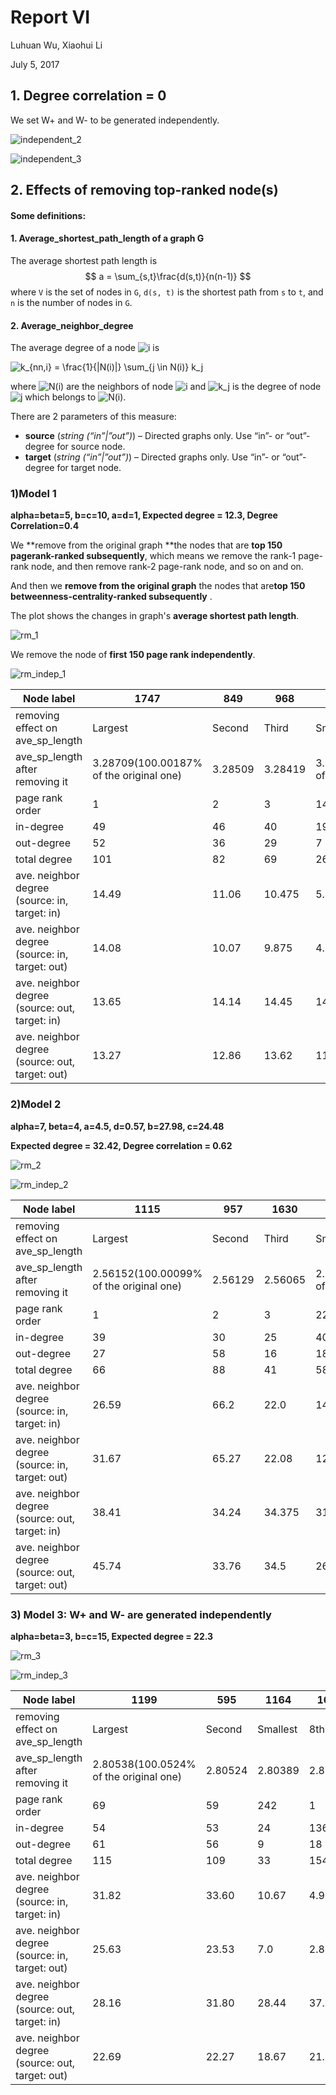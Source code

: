 # Report VI

Luhuan Wu, Xiaohui Li

July 5, 2017

## 1. Degree correlation = 0

We set W+ and W- to be generated independently.

![independent_2](/Users/leah/summer_2017/Go_graphs/week_6/independent_2.png)



![independent_3](/Users/leah/summer_2017/Go_graphs/week_6/independent_3.png)



## 2. Effects of removing top-ranked node(s)

#### Some definitions:

#### 1. Average_shortest_path_length of a graph G

The average shortest path length is
$$
a = \sum_{s,t}\frac{d(s,t)}{n(n-1)}
$$
where `V` is the set of nodes in `G`, `d(s, t)` is the shortest path from `s` to `t`, and `n` is the number of nodes in `G`.

#### 2. Average_neighbor_degree

The average degree of a node ![i](https://networkx.github.io/documentation/development/_images/math/62494ad46772c68b86d00123a1ea8f195a7864b2.png) is

![k_{nn,i} = \frac{1}{|N(i)|} \sum_{j \in N(i)} k_j](https://networkx.github.io/documentation/development/_images/math/ef382473d588681f1efa5156fdf589c8cc3d7fb0.png)

where ![N(i)](https://networkx.github.io/documentation/development/_images/math/5486e833a7f69f104ffb21e651fcca1121198746.png) are the neighbors of node ![i](https://networkx.github.io/documentation/development/_images/math/62494ad46772c68b86d00123a1ea8f195a7864b2.png) and ![k_j](https://networkx.github.io/documentation/development/_images/math/63573bae78a0bdd80c2c5ddcc06797b6e56471fc.png) is the degree of node ![j](https://networkx.github.io/documentation/development/_images/math/976b652be33ea6b747a03babbb113160506846d0.png) which belongs to ![N(i)](https://networkx.github.io/documentation/development/_images/math/5486e833a7f69f104ffb21e651fcca1121198746.png).

There are 2 parameters of this measure:

- **source** (*string (“in”|”out”)*) – Directed graphs only. Use “in”- or “out”-degree for source node.
- **target** (*string (“in”|”out”)*) – Directed graphs only. Use “in”- or “out”-degree for target node.

### 1)Model 1

**alpha=beta=5, b=c=10, a=d=1, Expected degree = 12.3, Degree Correlation=0.4**

We **remove from the original graph **the nodes that are **top 150 pagerank-ranked subsequently**, which means we remove the rank-1 page-rank node, and then remove rank-2 page-rank node, and so on and on.

And then we **remove from the original graph** the nodes that are**top 150 betweenness-centrality-ranked subsequently** .

The plot shows the changes in graph's **average shortest path length**.

![rm_1](/Users/leah/summer_2017/Go_graphs/week_6/rm_1.png)

We remove the node of **first 150 page rank independently**.

![rm_indep_1](/Users/leah/summer_2017/Go_graphs/week_6/rm_indep_1.png)

| Node label                               | 1747                                    | 849     | 968     | 1433                                    |
| ---------------------------------------- | --------------------------------------- | ------- | ------- | --------------------------------------- |
| removing effect on ave_sp_length         | Largest                                 | Second  | Third   | Smallest                                |
| ave_sp_length after removing it          | 3.28709(100.00187% of the original one) | 3.28509 | 3.28419 | 3.28121(100.00008% of the original one) |
| page rank order                          | 1                                       | 2       | 3       | 149                                     |
| in-degree                                | 49                                      | 46      | 40      | 19                                      |
| out-degree                               | 52                                      | 36      | 29      | 7                                       |
| total degree                             | 101                                     | 82      | 69      | 26                                      |
| ave. neighbor degree (source: in, target: in) | 14.49                                   | 11.06   | 10.475  | 5.42                                    |
| ave. neighbor degree (source: in, target: out) | 14.08                                   | 10.07   | 9.875   | 4.26                                    |
| ave. neighbor degree (source: out, target: in) | 13.65                                   | 14.14   | 14.45   | 14.71                                   |
| ave. neighbor degree (source: out, target: out) | 13.27                                   | 12.86   | 13.62   | 11.57                                   |



### 2)Model 2

**alpha=7, beta=4, a=4.5, d=0.57, b=27.98, c=24.48**

**Expected degree = 32.42, Degree correlation = 0.62**

![rm_2](/Users/leah/summer_2017/Go_graphs/week_6/rm_2.png)

![rm_indep_2](/Users/leah/summer_2017/Go_graphs/week_6/rm_indep_2.png)

| Node label                               | 1115                                    | 957     | 1630    | 708                                    |
| ---------------------------------------- | --------------------------------------- | ------- | ------- | -------------------------------------- |
| removing effect on ave_sp_length         | Largest                                 | Second  | Third   | Smallest                               |
| ave_sp_length after removing it          | 2.56152(100.00099% of the original one) | 2.56129 | 2.56065 | 2.55902(100.0012% of the original one) |
| page rank order                          | 1                                       | 2       | 3       | 225                                    |
| in-degree                                | 39                                      | 30      | 25      | 40                                     |
| out-degree                               | 27                                      | 58      | 16      | 18                                     |
| total degree                             | 66                                      | 88      | 41      | 58                                     |
| ave. neighbor degree (source: in, target: in) | 26.59                                   | 66.2    | 22.0    | 14.35                                  |
| ave. neighbor degree (source: in, target: out) | 31.67                                   | 65.27   | 22.08   | 12.125                                 |
| ave. neighbor degree (source: out, target: in) | 38.41                                   | 34.24   | 34.375  | 31.89                                  |
| ave. neighbor degree (source: out, target: out) | 45.74                                   | 33.76   | 34.5    | 26.94                                  |



### 3) Model 3: W+ and W- are generated independently

**alpha=beta=3, b=c=15, Expected degree = 22.3**

![rm_3](/Users/leah/summer_2017/Go_graphs/week_6/rm_3.png)

![rm_indep_3](/Users/leah/summer_2017/Go_graphs/week_6/rm_indep_3.png)



| Node label                               | 1199                                   | 595     | 1164     | 1671    | 128                                    |
| ---------------------------------------- | -------------------------------------- | ------- | -------- | ------- | -------------------------------------- |
| removing effect on ave_sp_length         | Largest                                | Second  | Smallest | 8th     | 4th                                    |
| ave_sp_length after removing it          | 2.80538(100.0524% of the original one) | 2.80524 | 2.80389  | 2.80496 | 2.80513(99.99916% of the original one) |
| page rank order                          | 69                                     | 59      | 242      | 1       | 2                                      |
| in-degree                                | 54                                     | 53      | 24       | 136     | 131                                    |
| out-degree                               | 61                                     | 56      | 9        | 18      | 21                                     |
| total degree                             | 115                                    | 109     | 33       | 154     | 152                                    |
| ave. neighbor degree (source: in, target: in) | 31.82                                  | 33.60   | 10.67    | 4.99    | 4.76                                   |
| ave. neighbor degree (source: in, target: out) | 25.63                                  | 23.53   | 7.0      | 2.86    | 3.63                                   |
| ave. neighbor degree (source: out, target: in) | 28.16                                  | 31.80   | 28.44    | 37.72   | 29.71                                  |
| ave. neighbor degree (source: out, target: out) | 22.69                                  | 22.27   | 18.67    | 21.61   | 22.69                                  |



